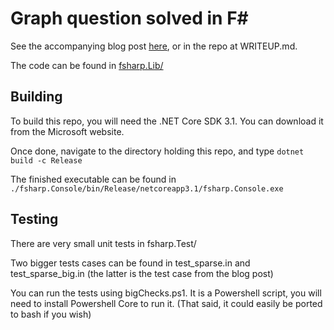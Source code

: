 # Graph question solved in F#

See the accompanying blog post [here](https://ttay.me/blog/optimizing_graph_algo_fsharp/), or in the repo at WRITEUP.md.

The code can be found in [fsharp.Lib/](/tree/master/fsharp.Lib)

## Building

To build this repo, you will need the .NET Core SDK 3.1. 
You can download it from the Microsoft website.

Once done, navigate to the directory holding this repo, and type `dotnet build -c Release`

The finished executable can be found in `./fsharp.Console/bin/Release/netcoreapp3.1/fsharp.Console.exe`

## Testing

There are very small unit tests in fsharp.Test/

Two bigger tests cases can be found in test\_sparse.in and test\_sparse\_big.in (the latter is the test case from the blog post)

You can run the tests using bigChecks.ps1. It is a Powershell script, you will need to install Powershell Core to run it. (That said, it could easily be ported to bash if you wish)
